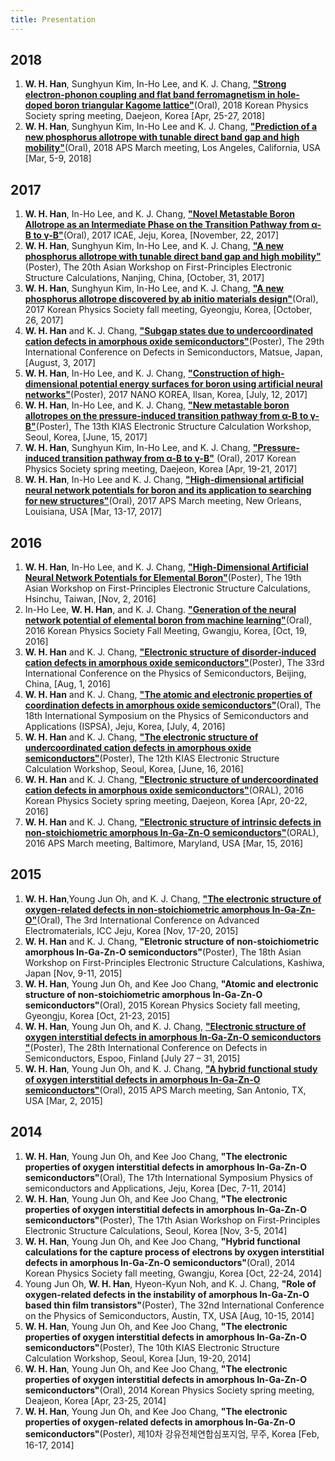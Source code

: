 ```yaml
---
title: Presentation
---
```


## 2018

1. **W. H. Han**, Sunghyun Kim, In-Ho Lee, and K. J. Chang, [**"Strong electron-phonon coupling and flat band ferromagnetism in hole-doped boron triangular Kagome lattice"**](http://www.kps.or.kr/111110)(Oral), 2018 Korean Physics Society spring meeting, Daejeon, Korea [Apr, 25-27, 2018]
1. **W. H. Han**, Sunghyun Kim, In-Ho Lee and K. J. Chang, [**"Prediction of a new phosphorus allotrope with tunable direct band gap and high mobility"**](https://www.aps.org/meetings/march/about.cfm)(Oral), 2018 APS March meeting, Los Angeles, California, USA [Mar, 5-9, 2018]

## 2017

1. **W. H. Han**, In-Ho Lee, and K. J. Chang, [**"Novel Metastable Boron Allotrope as an Intermediate Phase on the Transition Pathway from α-B to γ-B"**](http://www.icae.kr/)(Oral), 2017 ICAE, Jeju, Korea, [November, 22, 2017]
1. **W. H. Han**, Sunghyun Kim, In-Ho Lee, and K. J. Chang, [**"A new phosphorus allotrope with tunable direct band gap and high mobility"**](https://physics.nju.edu.cn/asian20/)(Poster), The 20th Asian Workshop on First-Principles Electronic Structure Calculations, Nanjing, China, [October, 31, 2017]
1. **W. H. Han**, Sunghyun Kim, In-Ho Lee, and K. J. Chang, [**"A new phosphorus allotrope discovered by ab initio materials design"**](http://www.kps.or.kr/)(Oral), 2017 Korean Physics Society fall meeting, Gyeongju, Korea, [October, 26, 2017]
1. **W. H. Han** and K. J. Chang, [**"Subgap states due to undercoordinated cation defects in amorphous oxide semiconductors"**](http://www.icds2017.org/)(Poster), The 29th International Conference on Defects in Semiconductors, Matsue, Japan, [August, 3, 2017]
1. **W. H. Han**, In-Ho Lee, and K. J. Chang, [**"Construction of high-dimensional potential energy surfaces for boron using artificial neural networks"**](http://sympo.nanokorea.or.kr/2018/eng/main/)(Poster), 2017 NANO KOREA, Ilsan, Korea, [July, 12, 2017]
1. **W. H. Han**, In-Ho Lee, and K. J. Chang, [**"New metastable boron allotropes on the pressure-induced transition pathway from α-B to γ-B"**](http://home.kias.re.kr/MKG/h/ESCW2017/?pageNo=2841)(Poster), The 13th KIAS Electronic Structure Calculation Workshop, Seoul, Korea, [June, 15, 2017]
1. **W. H. Han**, Sunghyun Kim, In-Ho Lee, and K. J. Chang, [**"Pressure-induced transition pathway from α-B to γ-B"**](http://www.kps.or.kr/) (Oral), 2017 Korean Physics Society spring meeting, Daejeon, Korea [Apr, 19-21, 2017]
1. **W. H. Han**, In-Ho Lee and K. J. Chang, [**"High-dimensional artificial neural network potentials for boron and its application to searching for new structures"**](https://www.aps.org/index.cfm)(Oral), 2017 APS March meeting, New Orleans, Louisiana, USA [Mar, 13-17, 2017]

## 2016

1. **W. H. Han**, In-Ho Lee, and K. J. Chang, [**"High-Dimensional Artificial Neural Network Potentials for Elemental Boron"**](http://taehae.kaist.ac.kr)(Poster), The 19th Asian Workshop on First-Principles Electronic Structure Calculations, Hsinchu, Taiwan, [Nov, 2, 2016]
1. In-Ho Lee, **W. H. Han**, and K. J. Chang. [**"Generation of the neural network potential of elemental boron from machine learning"**](http://taehae.kaist.ac.kr)(Oral), 2016 Korean Physics Society Fall Meeting, Gwangju, Korea, [Oct, 19, 2016]
1. **W. H. Han** and K. J. Chang, [**"Electronic structure of disorder-induced cation defects in amorphous oxide semiconductors"**](http://taehae.kaist.ac.kr)(Poster), The 33rd International Conference on the Physics of Semiconductors, Beijing, China, [Aug, 1, 2016]
1. **W. H. Han** and K. J. Chang, [**"The atomic and electronic properties of coordination defects in amorphous oxide semiconductors"**](http://taehae.kaist.ac.kr)(Oral), The 18th International Symposium on the Physics of Semiconductors and Applications (ISPSA), Jeju, Korea, [July, 4, 2016]
1. **W. H. Han** and K. J. Chang, [**"The electronic structure of undercoordinated cation defects in amorphous oxide semiconductors"**](http://taehae.kaist.ac.kr)(Poster), The 12th KIAS Electronic Structure Calculation Workshop, Seoul, Korea, [June, 16, 2016]
1. **W. H. Han** and K. J. Chang, [**"Electronic structure of undercoordinated cation defects in amorphous oxide semiconductors"**](http://taehae.kaist.ac.kr)(ORAL), 2016 Korean Physics Society spring meeting, Daejeon, Korea [Apr, 20-22, 2016]
1. **W. H. Han** and K. J. Chang, [**"Electronic structure of intrinsic defects in non-stoichiometric amorphous In-Ga-Zn-O semiconductors"**](http://taehae.kaist.ac.kr)(ORAL), 2016 APS March meeting, Baltimore, Maryland, USA [Mar, 15, 2016]

## 2015

1. **W. H. Han**,Young Jun Oh, and K. J. Chang, [**"The electronic structure of oxygen-related defects in non-stoichiometric amorphous In-Ga-Zn-O"**](http://taehae.kaist.ac.kr)(Oral), The 3rd International Conference on Advanced Electromaterials, ICC Jeju, Korea [Nov, 17-20, 2015]
1. **W. H. Han** and K. J. Chang, **"Eletronic structure of non-stoichiometric amorphous In-Ga-Zn-O semiconductors"**(Poster), The 18th Asian Workshop on First-Principles Electronic Structure Calculations, Kashiwa, Japan [Nov, 9-11, 2015]
1. **W. H. Han**, Young Jun Oh, and Kee Joo Chang, **"Atomic and electronic structure of non-stoichiometric amorphous In-Ga-Zn-O semiconductors"**(Oral), 2015 Korean Physics Society fall meeting, Gyeongju, Korea [Oct, 21-23, 2015]
1. **W. H. Han**, Young Jun Oh, and K. J. Chang, [**"Electronic structure of oxygen interstitial defects in amorphous In-Ga-Zn-O semiconductors "**](http://taehae.kaist.ac.kr)(Poster), The 28th International Conference on Defects in Semiconductors, Espoo, Finland [July 27 – 31, 2015]
1. **W. H. Han**, Young Jun Oh, and K. J. Chang, [**"A hybrid functional study of oxygen interstitial defects in amorphous In-Ga-Zn-O semiconductors"**](http://taehae.kaist.ac.kr)(Oral), 2015 APS March meeting, San Antonio, TX, USA [Mar, 2, 2015]

## 2014

1. **W. H. Han**, Young Jun Oh, and Kee Joo Chang, **"The electronic properties of oxygen interstitial defects in amorphous In-Ga-Zn-O semiconductors"**(Oral), The 17th International Symposium Physics of semiconductors and Applications, Jeju, Korea [Dec, 7-11, 2014]
1. **W. H. Han**, Young Jun Oh, and Kee Joo Chang, **"The electronic properties of oxygen interstitial defects in amorphous In-Ga-Zn-O semiconductors"**(Poster), The 17th Asian Workshop on First-Principles Electronic Structure Calculations, Seoul, Korea [Nov, 3-5, 2014]
1. **W. H. Han**, Young Jun Oh, and Kee Joo Chang, **"Hybrid functional calculations for the capture process of electrons by oxygen interstitial defects in amorphous In-Ga-Zn-O semiconductors"**(Oral), 2014 Korean Physics Society fall meeting, Gwangju, Korea [Oct, 22-24, 2014]
1. Young Jun Oh, **W. H. Han**, Hyeon-Kyun Noh, and K. J. Chang, **"Role of oxygen-related defects in the instability of amorphous In-Ga-Zn-O based thin film transistors"**(Poster), The 32nd International Conference on the Physics of Semiconductors, Austin, TX, USA [Aug, 10-15, 2014]
1. **W. H. Han**, Young Jun Oh, and Kee Joo Chang, **"The electronic properties of oxygen interstitial defects in amorphous In-Ga-Zn-O semiconductors"**(Poster), The 10th KIAS Electronic Structure Calculation Workshop, Seoul, Korea [Jun, 19-20, 2014]
1. **W. H. Han**, Young Jun Oh, and Kee Joo Chang, **"The electronic properties of oxygen interstitial defects in amorphous In-Ga-Zn-O semiconductors"**(Oral), 2014 Korean Physics Society spring meeting, Deajeon, Korea [Apr, 23-25, 2014]
1. **W. H. Han**, Young Jun Oh, and Kee Joo Chang, **"The electronic properties of oxygen-related defects in amorphous In-Ga-Zn-O semiconductors"**(Poster), 제10차 강유전체연합심포지엄, 무주, Korea [Feb, 16-17, 2014]

